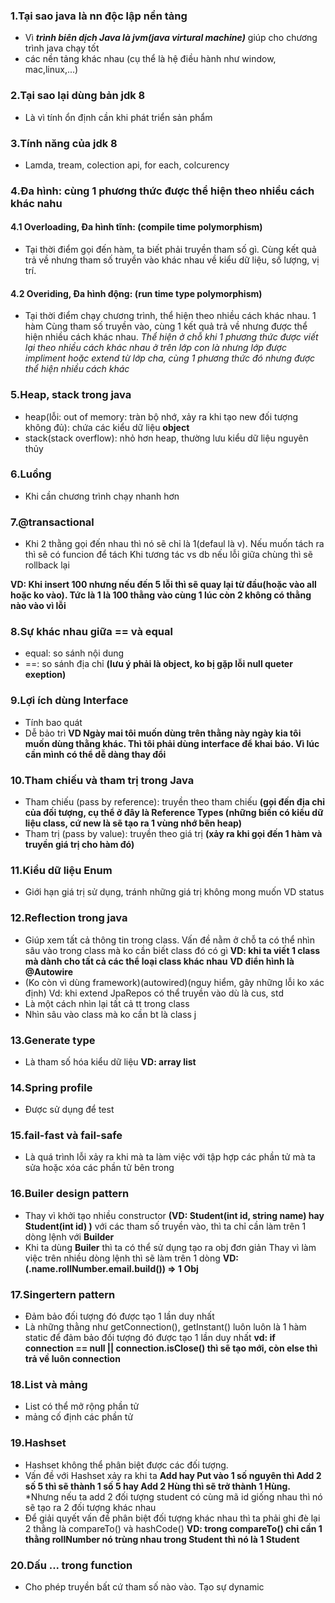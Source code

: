 ### 1.Tại sao java là nn độc lập nền tảng

- Vì *__trình biên dịch Java là jvm(java virtural machine)__* giúp cho chương trình java chạy tốt 
- các nền tảng khác nhau (cụ thể là hệ điều hành như window, mac,linux,...)

### 2.Tại sao lại dùng bản jdk 8 

- Là vì tính ổn định cần khi phát triển sản phẩm

### 3.Tính năng của jdk 8

- Lamda, tream, colection api, for each, colcurency

### 4.Đa hình: cùng 1 phương thức được thể hiện theo nhiều cách khác nahu
#### 4.1 Overloading, Đa hình tĩnh: (compile time polymorphism)

- Tại thời điểm gọi đến hàm,  ta biết phải truyền tham số gì. Cùng kết quả trả về nhưng tham số truyền vào khác nhau về kiểu dữ liệu, số lượng, vị trí.

#### 4.2 Overiding, Đa hình động: (run time type polymorphism)

- Tại thời điểm chạy chương trình, thể hiện theo nhiều cách khác nhau. 1 hàm Cùng tham số truyền vào, cùng 1 kết quả trả về nhưng được thể hiện nhiều cách khác nhau. 
*Thể hiện ở chỗ khi 1 phương thức được viết lại theo nhiều cách khác nhau ở trên lớp con là nhưng lớp được impliment hoặc extend từ lớp cha, 
cùng 1 phương thức đó nhưng được thể hiện nhiều cách khác* 

### 5.Heap, stack trong java

- heap(lỗi: out of memory: tràn bộ nhớ, xảy ra khi tạo new đối tượng không đủ): chứa các kiểu dữ liệu **object**  
- stack(stack overflow): nhỏ hơn heap, thường lưu kiểu dữ liệu nguyên thủy

### 6.Luồng

- Khi cần chương trình chạy nhanh hơn

### 7.@transactional

- Khi 2 thằng gọi đến nhau thì nó sẽ chỉ là 1(defaul là v). Nếu muốn tách ra thì sẽ có funcion để tách
Khi tương tác vs db nếu lỗi giữa chùng thì sẽ rollback lại

**VD: Khi insert 100 nhưng nếu đến 5 lỗi thì sẽ quay lại từ đầu(hoặc vào all hoặc ko vào). Tức là 1 là 100 thằng vào cùng 1 lúc còn 2 không có thằng nào vào vì lỗi**

### 8.Sự khác nhau giữa == và equal

- equal: so sánh nội dung
- ==: so sánh địa chỉ **(lưu ý phải là object, ko bị gặp lỗi null queter exeption)**

### 9.Lợi ích dùng Interface

- Tính bao quát
- Dễ bảo trì
**VD Ngày mai tôi muốn dùng trên thằng này ngày kia tôi muốn dùng thằng khác. Thì tôi phải dùng
interface để khai báo. Vì lúc cần mình có thể dễ dàng thay đổi**


### 10.Tham chiếu và tham trị trong Java

- Tham chiếu (pass by reference): truyền theo tham chiếu **(gọi đến địa chỉ của đối tượng, cụ thể ở đây là Reference Types (những biến có kiểu dữ liệu class, cứ new là sẽ tạo ra 1 vùng nhớ bên heap)**
- Tham trị (pass by value): truyền theo giá trị **(xảy ra khi gọi đến 1 hàm và truyền giá trị cho hàm đó)**

### 11.Kiểu dữ liệu Enum

- Giới hạn giá trị sử dụng, tránh những giá trị không mong muốn VD status

### 12.Reflection trong java

- Giúp xem tất cả thông tin trong class. Vấn đề nằm ở chỗ ta có thể nhìn sâu vào trong class mà ko cần biết class đó có gì
**VD: khi ta viết 1 class mà dành cho tất cả các thể loại class khác nhau**
**VD điển hình là @Autowire**
- (Ko còn vì dùng framework)(autowired)(nguy hiểm, gây những lỗi ko xác định)
Vd: khi extend JpaRepos có thể truyền vào dù là cus, std
- Là một cách nhìn lại tất cả tt trong class
- Nhìn sâu vào class mà ko cần bt là class j

### 13.Generate type

- Là tham số hóa kiểu dữ liệu
**VD: array list**

### 14.Spring profile
- Được sử dụng để test

### 15.fail-fast và fail-safe

- Là quá trình lỗi xảy ra khi mà ta làm việc với tập hợp các phần tử mà ta sửa hoặc xóa các phần tử bên trong

### 16.Builer design pattern

- Thay vì khởi tạo nhiều constructor **(VD: Student(int id, string name) hay Student(int id) )** với các tham số truyền vào, thì ta chỉ cần làm trên 1 dòng lệnh với **Builder**
- Khi ta dùng **Builer** thì ta có thể sử dụng tạo ra obj đơn giản Thay vì làm việc trên nhiều dòng lệnh
thì sẽ làm trên 1 dòng
**VD: (.name.rollNumber.email.build()) => 1 Obj** 

### 17.Singertern pattern

- Đảm bảo đối tượng đó được tạo 1 lần duy nhất
- Là những thằng như getConnection(), getInstant() luôn luôn là 1 hàm static để đảm bảo đối tượng đó được tạo 1 lần duy nhất
**vd: if connection == null || connection.isClose() thì sẽ tạo mới, còn else thì trả về luôn connection**

### 18.List và mảng

- List có thể mở rộng phần tử
- mảng cố định các phần tử

### 19.Hashset

- Hashset không thể phân biệt được các đối tượng.
- Vấn đề với Hashset xảy ra khi ta **Add hay Put vào 1 số nguyên thì Add 2 số 5 thì sẽ thành 1 số 5 hay Add 2 Hùng thì sẽ trở thành 1 Hùng.**
*Nhưng nếu ta add 2 đối tượng student có cùng mã id giống nhau thì nó sẽ tạo ra 2 đối tượng khác nhau 
- Để giải quyết vấn đề phân biệt đối tượng khác nhau thì ta phải ghi đè lại 2 thằng là compareTo() và hashCode() 
**VD: trong compareTo() chỉ cần 1 thằng rollNumber nó trùng nhau trong Student thì nó là 1 Student**

### 20.Dấu ... trong function

- Cho phép truyền bất cứ tham số nào vào. Tạo sự dynamic

